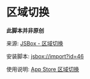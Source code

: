# 区域切换

**此脚本并非原创**

来源: [JSBox - 区域切换](https://xteko.com/install?id=29&lang=zh-Hans)

安装脚本: [jsbox://import?id=46](jsbox://import?id=29)

使用说明: [App Store 区域切换](https://www.notion.so/quicy/App-Store-a6b53b30b2d34411836026eca15ed49e)
